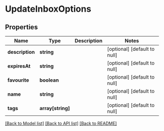 # UpdateInboxOptions

## Properties
Name | Type | Description | Notes
------------ | ------------- | ------------- | -------------
**description** | **string** |  | [optional] [default to null]
**expiresAt** | **string** |  | [optional] [default to null]
**favourite** | **boolean** |  | [optional] [default to null]
**name** | **string** |  | [optional] [default to null]
**tags** | **array[string]** |  | [optional] [default to null]

[[Back to Model list]](../README.md#documentation-for-models) [[Back to API list]](../README.md#documentation-for-api-endpoints) [[Back to README]](../README.md)


